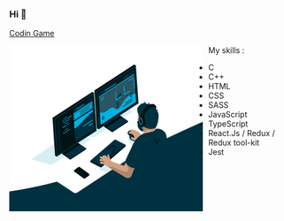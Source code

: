 ### Hi 👋
[Codin Game](https://www.codingame.com/profile/483153482d024ace59b7a1d5747b560c6730432)  
  
  <img align="right" style="float: left; margin-right: 10px; margin-bottom: 20px;" alt="GIF illustration github nnieddu" src="https://github.com/nnieddu/nnieddu/blob/main/code.gif" width="350" height="300" />
    
My skills :
* C
* C++
* HTML
* CSS
* SASS
* JavaScript
* TypeScript
* React.Js / Redux / Redux tool-kit
* Jest
<!-- ![](https://visitor-badge.laobi.icu/badge?page_id=nnieddu) -->
